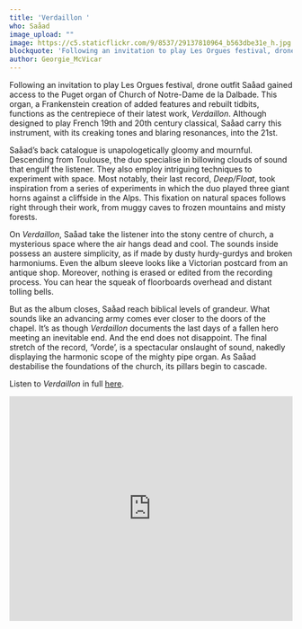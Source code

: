 ```yaml
---
title: 'Verdaillon '
who: Saåad
image_upload: ""
image: https://c5.staticflickr.com/9/8537/29137810964_b563dbe31e_h.jpg
blockquote: 'Following an invitation to play Les Orgues festival, drone outfit Saåad gained access to the Puget organ of Church of Notre-Dame de la Dalbade. This organ, a Frankenstein creation of added features and rebuilt tidbits, features as the centrepiece of their latest work, _Verdaillon_. Although designed to play French 19th and 20th century classical, Saåad take this instrument with it’s creaking tones and blaring resonances, into the present. '
author: Georgie_McVicar
---
```

Following an invitation to play Les Orgues festival, drone outfit Saåad gained access to the Puget organ of Church of Notre-Dame de la Dalbade. This organ, a Frankenstein creation of added features and rebuilt tidbits, functions as the centrepiece of their latest work, _Verdaillon_. Although designed to play French 19th and 20th century classical, Saåad carry this instrument, with its creaking tones and blaring resonances, into the 21st. 

Saåad’s back catalogue is unapologetically gloomy and mournful. Descending from Toulouse, the duo specialise in billowing clouds of sound that engulf the listener. They also employ intriguing techniques to experiment with space. Most notably, their last record, _Deep/Float_, took inspiration from a series of experiments in which the duo played three giant horns against a cliffside in the Alps. This fixation on natural spaces follows right through their work, from muggy caves to frozen mountains and misty forests. 

On _Verdaillon_, Saåad take the listener into the stony centre of church, a mysterious space where the air hangs dead and cool. The sounds inside possess an austere simplicity, as if made by dusty hurdy-gurdys and broken harmoniums. Even the album sleeve looks like a Victorian postcard from an antique shop. Moreover, nothing is erased or edited from the recording process. You can hear the squeak of floorboards overhead and distant tolling bells. 

But as the album closes, Saåad reach biblical levels of grandeur. What sounds like an advancing army comes ever closer to the doors of the chapel. It’s as though _Verdaillon_ documents the last days of a fallen hero meeting an inevitable end. And the end does not disappoint. The final stretch of the record, ‘Vorde’, is a spectacular onslaught of sound, nakedly displaying the harmonic scope of the mighty pipe organ. As Saåad destabilise the foundations of the church, its pillars begin to cascade.

Listen to _Verdaillon_ in full [here](https://saaad.bandcamp.com/album/verdaillon). 

<iframe src="https://player.vimeo.com/video/101911599?color=ffffff&title=0&byline=0&portrait=0" width="100%" height = "400" frameborder="0" webkitallowfullscreen mozallowfullscreen allowfullscreen></iframe>